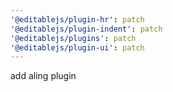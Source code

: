 ```yaml
---
'@editablejs/plugin-hr': patch
'@editablejs/plugin-indent': patch
'@editablejs/plugins': patch
'@editablejs/plugin-ui': patch
---
```


add aling plugin

